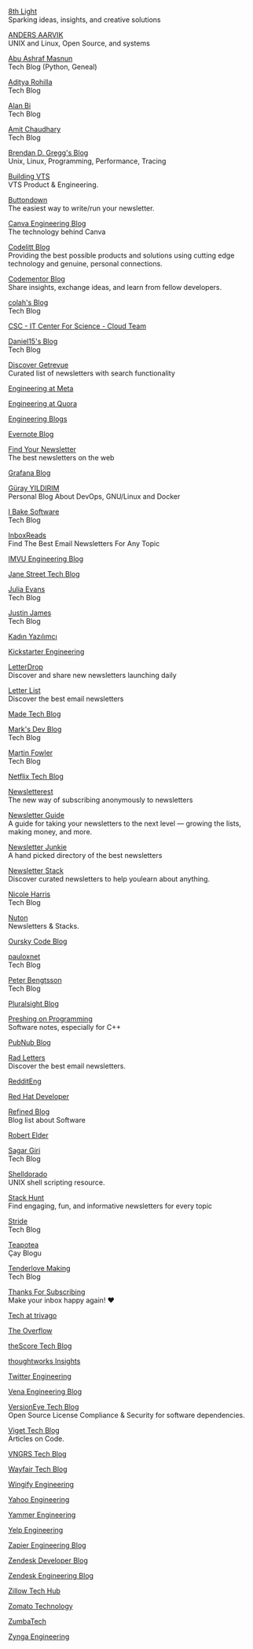 <p>
<a href="https://8thlight.com/insights/">8th Light</a>
<br>Sparking ideas, insights, and creative solutions
</p> 
<p>
<a href="https://aarvik.dk/">ANDERS AARVIK</a>
<br>UNIX and Linux, Open Source, and systems
</p> 
<p>
<a href="https://masnun.com/">Abu Ashraf Masnun</a>
<br>Tech Blog (Python, Geneal)
</p> 
<p>
<a href="https://adityarohilla.com/blog/">Aditya Rohilla</a>
<br>Tech Blog
</p> 
<p>
<a href="https://www.alanbi.com/blog/">Alan Bi</a>
<br>Tech Blog
</p>
<p>
<a href="https://amitness.com/">Amit Chaudhary</a>
<br>Tech Blog
</p> 
<p>
<a href="https://brendangregg.com/index.html">Brendan D. Gregg's Blog</a>
<br>Unix, Linux, Programming, Performance, Tracing
</p> 
<p>
<a href="https://buildingvts.com/">Building VTS</a>
<br>VTS Product & Engineering.
</p> 
<p>
<a href="https://buttondown.email/">Buttondown</a>
<br>The easiest way to write/run your newsletter.
</p> 
<p>
<a href="https://canvatechblog.com/">Canva Engineering Blog</a>
<br>The technology behind Canva
</p> 
<p>
<a href="https://blog.codelitt.com/">Codelitt Blog</a>
<br>Providing the best possible products and solutions using cutting edge technology and genuine, personal connections.
</p> 
<p>
<a href="https://www.codementor.io/community">Codementor Blog</a>
<br>Share insights, exchange ideas, and learn from fellow developers.
</p> 
<p>
<a href="http://colah.github.io/">colah's Blog</a>
<br>Tech Blog
</p> 
<p>
<a href="https://cloud.blog.csc.fi/">CSC - IT Center For Science - Cloud Team</a>
</p> 
<p>
<a href="https://d.sb/blog">Daniel15's Blog</a>
<br>Tech Blog
</p> 
<p>
<a href="https://discover.getrevue.co/">Discover Getrevue</a>
<br>Curated list of newsletters with search functionality 
</p> 
<p>
<a href="https://engineering.fb.com/">Engineering at Meta</a>
</p> 
<p>
<a href="https://quoraengineering.quora.com/">Engineering at Quora</a>
</p> 
<p>
<a href="https://github.com/kilimchoi/engineering-blogs">Engineering Blogs</a>
</p> 
<p>
<a href="https://evernote.com/blog/">Evernote Blog</a>
</p> 
<p>
<a href="https://findnewsletters.com/">Find Your Newsletter</a>
<br>The best newsletters on the web
</p> 
<p>
<a href="https://grafana.com/blog/">Grafana Blog</a>
</p> 
<p>
<a href="https://www.gurayyildirim.com.tr/">Güray YILDIRIM</a>
<br>Personal Blog About DevOps, GNU/Linux and Docker  
</p> 
<p>
<a href="https://ibakesoftware.com/">I Bake Software</a>
<br>Tech Blog  
</p>
<p>
<a href="https://inboxreads.co//">InboxReads</a>
<br>Find The Best Email Newsletters For Any Topic  
</p>
<p>
<a href="https://engineering.imvu.com/">IMVU Engineering Blog</a>
</p>
<p>
<a href="https://blog.janestreet.com/">Jane Street Tech Blog</a>
</p> 
<p>
<a href="https://jvns.ca/">Julia Evans</a>
<br>Tech Blog 
</p> 
<p>
<a href="https://digitaldrummerj.me/blog/">Justin James</a>
<br>Tech Blog 
</p> 
<p>
<a href="https://www.kadinyazilimci.com/">Kadın Yazılımcı</a>
</p> 
<p>
<a href="https://kickstarter.engineering/">Kickstarter Engineering</a>
</p> 
<p>
<a href="https://letterdrop.io/">LetterDrop</a>
<br>Discover and share new newsletters launching daily
</p> 
<p>
<a href="https://letterlist.com/">Letter List</a>
<br>Discover the best email newsletters
</p> 
<p>
<a href="https://www.madetech.com/blog/">Made Tech Blog</a>
</p> 
<p>
<a href="https://blog.isquaredsoftware.com/">Mark's Dev Blog</a>
<br>Tech Blog 
</p> 
<p>
<a href="https://martinfowler.com/">Martin Fowler</a>
<br>Tech Blog 
</p>
<p>
<a href="https://netflixtechblog.com/">Netflix Tech Blog</a>
</p> 
<p>
<a href="https://newsletterest.com/">Newsletterest</a>
<br>The new way of subscribing anonymously to newsletters
</p> 
<p>
<a href="https://newsletterguide.org/?utm_source=densediscovery&utm_medium=email&utm_campaign=newsletter-issue-21">Newsletter Guide</a>
<br>A guide for taking your newsletters to the next level — growing the lists, making money, and more.
</p> 
<p>
<a href="https://newsletterjunkie.com/">Newsletter Junkie</a>
<br>A hand picked directory of the best newsletters
</p> 
<p>
<a href="https://newsletterstack.com/">Newsletter Stack</a>
<br>Discover curated newsletters to help youlearn about anything.
</p> 
<p>
<a href="https://whoisnicoleharris.com/#writing">Nicole Harris</a>
<br>Tech Blog 
</p> 
<p>
<a href="https://www.nuton.co/">Nuton</a>
<br>Newsletters & Stacks.
</p>
<p>
<a href="https://code.oursky.com/">Oursky Code Blog</a>
</p>
<p>
<a href="https://www.paulox.net/">pauloxnet</a>
<br>Tech Blog 
</p> 
<p>
<a href="https://www.peterbe.com/">Peter Bengtsson</a>
<br>Tech Blog 
</p> 
<a href="https://www.pluralsight.com/guides">Pluralsight Blog</a>
</p> 
<p>
<a href="https://preshing.com/">Preshing on Programming</a>
<br>Software notes, especially for C++
</p> 
<p>
<a href="https://www.pubnub.com/blog/">PubNub Blog</a>
</p> 
<p>
<a href="https://www.radletters.com/">Rad Letters</a>
<br>Discover the best email newsletters.
</p> 
<p>
<a href="https://www.reddit.com/r/RedditEng/">RedditEng</a>
</p> 
<p>
<a href="https://developers.redhat.com/blog">Red Hat Developer</a>
</p> 
<p>
<a href="https://refined.blog/">Refined Blog</a>
<br>Blog list about Software
</p> 
<p>
<a href="https://blog.robertelder.org/">Robert Elder</a>
</p> 
<p>
<a href="https://girisagar46.github.io/">Sagar Giri</a>
<br>Tech Blog 
</p> 
<p>
<a href="http://shelldorado.com/">Shelldorado</a>
<br>UNIX shell scripting resource.
</p> 
<p>
<a href="https://stackhunt.xyz/">Stack Hunt</a>
<br>Find engaging, fun, and informative newsletters for every topic
</p> 
<p>
<a href="https://www.stridenyc.com/blog">Stride</a>
<br>Tech Blog
</p> 
<p>
<a href="http://www.teapotea.com/">Teapotea</a>
<br>Çay Blogu
</p> 
<p>
<a href="http://tenderlovemaking.com/">Tenderlove Making</a>
<br>Tech Blog
</p> 
<p>
<a href="https://www.thanksforsubscribing.app/">Thanks For Subscribing</a>
<br>Make your inbox happy again! ❤️
</p> 
<p>
<a href="https://tech.trivago.com/">Tech at trivago</a>
</p>
<p>
<a href="https://stackoverflow.blog/engineering/">The Overflow</a>
</p> 
<p>
<a href="https://techblog.thescore.com/">theScore Tech Blog</a>
</p> 
<p>
<a href="https://www.thoughtworks.com/insights">thoughtworks Insights</a>
</p> 
<p>
<a href="https://blog.twitter.com/engineering/en_us">Twitter Engineering</a>
</p> 
<p>
<a href="https://engineering.vena.io/">Vena Engineering Blog</a>
</p> 
<p>
<a href="https://blog.versioneye.com/">VersionEye Tech Blog</a>
<br>Open Source License Compliance & Security for software dependencies.
</p> 
<p>
<a href="https://www.viget.com/articles/category/code/#articles">Viget Tech Blog</a>
<br>Articles on Code.
</p> 
<p>
<a href="https://medium.com/vngrs">VNGRS Tech Blog</a>
</p> 
<p>
<a href="https://www.aboutwayfair.com/careers/tech-blog">Wayfair Tech Blog</a>
</p> 
<p>
<a href="https://engineering.wingify.com/">Wingify Engineering</a>
</p> 
<p>
<a href="https://yahooeng.tumblr.com/">Yahoo Engineering</a>
</p> 
<p>
<a href="https://medium.com/yammer-engineering">Yammer Engineering</a>
</p> 
<p>
<a href="https://engineeringblog.yelp.com/">Yelp Engineering</a>
</p> 
<p>
<a href="https://zapier.com/engineering/">Zapier Engineering Blog</a>
</p> 
<p>
<a href="https://developerblog.zendesk.com/">Zendesk Developer Blog</a>
</p> 
<p>
<a href="https://zendesk.engineering/">Zendesk Engineering Blog</a>
</p> 
<p>
<a href="https://www.zillow.com/tech/">Zillow Tech Hub</a>
</p> 
<p>
<a href="https://www.zomato.com/blog/category/technology">Zomato Technology</a>
</p> 
<p>
<a href="https://tech.zumba.com/">ZumbaTech</a>
</p> 
<p>
<a href="https://www.zynga.com/blogs/engineering">Zynga Engineering</a>
</p> 
